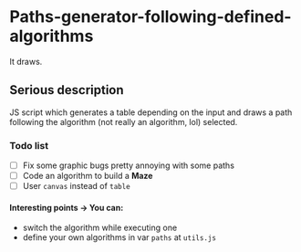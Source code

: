 # Paths-generator-following-defined-algorithms
It draws.

## Serious description
JS script which generates a table depending on the input and draws a path following the algorithm (not really an algorithm, lol) selected.

### Todo list
- [ ] Fix some graphic bugs pretty annoying with some paths
- [ ] Code an algorithm to build a **Maze**
- [ ] User `canvas` instead of `table`

#### Interesting points -> You can:
* switch the algorithm while executing one
* define your own algorithms in var `paths` at `utils.js`
